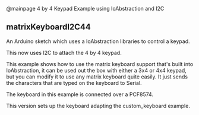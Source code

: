 @mainpage 4 by 4 Keypad Example using IoAbstraction and I2C

## matrixKeyboardI2C44

An Arduino sketch which uses a IoAbstraction libraries to control a keypad.

This now uses I2C to attach the 4 by 4 keypad.
 
 This example shows how to use the matrix keyboard support that's built into IoAbstraction,
 it can be used out the box with either a 3x4 or 4x4 keypad, but you can modify it to use
 any matrix keyboard quite easily.
 It just sends the characters that are typed on the keyboard to Serial.
 
 The keyboard in this example is connected over a PCF8574.
 
 This version sets up the keyboard adapting the custom_keyboard example.
 
